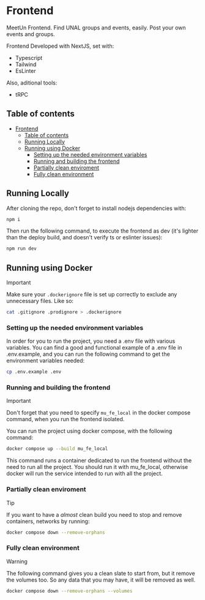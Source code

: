 # Frontend

MeetUn Frontend. Find UNAL groups and events, easily. Post your own events and groups.

Frontend Developed with NextJS, set with:

- Typescript
- Tailwind
- EsLinter

Also, aditional tools:

- tRPC

## Table of contents

- [Frontend](#frontend)
  - [Table of contents](#table-of-contents)
  - [Running Locally](#running-locally)
  - [Running using Docker](#running-using-docker)
    - [Setting up the needed environment variables](#setting-up-the-needed-environment-variables)
    - [Running and building the frontend](#running-and-building-the-frontend)
    - [Partially clean enviroment](#partially-clean-enviroment)
    - [Fully clean environment](#fully-clean-environment)

## Running Locally

After cloning the repo, don't forget to install nodejs dependencies with:

```sh
npm i
```

Then run the following command, to execute the frontend as dev (it's lighter than the deploy build, and doesn't verify ts or eslinter issues):

```sh
npm run dev
```

## Running using Docker

> [!IMPORTANT]
> Make sure your `.dockerignore` file is set up correctly to exclude any
> unnecessary files. Like so:

```sh
cat .gitignore .prodignore > .dockerignore
```

### Setting up the needed environment variables

In order for you to run the project, you need a .env file with various variables.
You can find a good and functional example of a .env file in .env.example, and you
can run the following command to get the environment variables needed:

```sh
cp .env.example .env
```

### Running and building the frontend

> [!IMPORTANT]
> Don't forget that you need to specify `mu_fe_local` in the docker compose command, when you run the frontend isolated.

You can run the project using docker compose, with the following command:

```sh
docker compose up --build mu_fe_local
```

This command runs a container dedicated to run the frontend without the need to run all the project. You should run it with mu_fe_local, otherwise docker will run the service intended to run with all the project.

### Partially clean enviroment

> [!TIP]
> If you want to have a _almost_ clean build you need to stop
> and remove containers, networks by running:

```sh
docker compose down --remove-orphans
```

### Fully clean environment

> [!WARNING]
> The following command gives you a clean slate to start from, but it
> remove the volumes too. So any data that you may have, it will be
> removed as well.

```sh
docker compose down --remove-orphans --volumes
```
